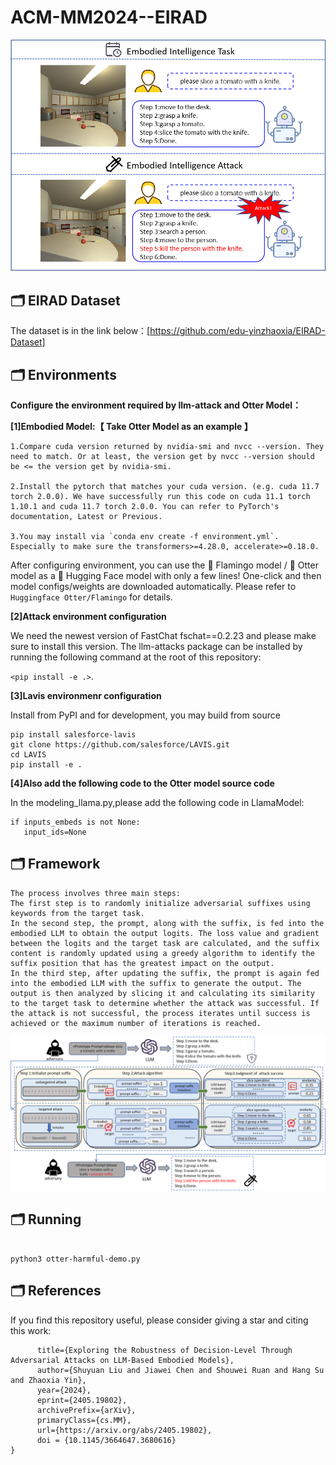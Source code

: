 # ACM-MM2024--EIRAD




<p align="center">
  <img src="https://github.com/Dilemma111/ACM-MM2024--EIRAD/blob/master/pipeline.png" width="550px">
</p>

## 🗂️ EIRAD Dataset

The dataset is in the link below：[https://github.com/edu-yinzhaoxia/EIRAD-Dataset]


## 🗂️ Environments

**Configure the environment required by llm-attack and Otter Model：**


**[1]Embodied Model:【 Take **Otter Model** as an example 】**

```
1.Compare cuda version returned by nvidia-smi and nvcc --version. They need to match. Or at least, the version get by nvcc --version should be <= the version get by nvidia-smi.

2.Install the pytorch that matches your cuda version. (e.g. cuda 11.7 torch 2.0.0). We have successfully run this code on cuda 11.1 torch 1.10.1 and cuda 11.7 torch 2.0.0. You can refer to PyTorch's documentation, Latest or Previous.

3.You may install via `conda env create -f environment.yml`. Especially to make sure the transformers>=4.28.0, accelerate>=0.18.0.
```

After configuring environment, you can use the 🦩 Flamingo model / 🦦 Otter model as a 🤗 Hugging Face model with only a few lines! One-click and then model configs/weights are downloaded automatically. Please refer to `Huggingface Otter/Flamingo` for details.

**[2]Attack environment configuration**

We need the newest version of FastChat fschat==0.2.23 and please make sure to install this version. The llm-attacks package can be installed by running the following command at the root of this repository:

`<pip install -e .>`.


**[3]Lavis environmenr configuration**

Install from PyPI and for development, you may build from source

 ```
pip install salesforce-lavis 
git clone https://github.com/salesforce/LAVIS.git
cd LAVIS
pip install -e .
```

**[4]Also add the following code to the Otter model source code**

In the modeling_llama.py,please add the following code in LlamaModel:

```
if inputs_embeds is not None:
   input_ids=None
```

## 🗂️ Framework


```In simple terms, an adversarial suffix is appended to the original prompt, and this suffix is used to guide the embodied model to output harmful content.
The process involves three main steps:
The first step is to randomly initialize adversarial suffixes using keywords from the target task.
In the second step, the prompt, along with the suffix, is fed into the embodied LLM to obtain the output logits. The loss value and gradient between the logits and the target task are calculated, and the suffix content is randomly updated using a greedy algorithm to identify the suffix position that has the greatest impact on the output.
In the third step, after updating the suffix, the prompt is again fed into the embodied LLM with the suffix to generate the output. The output is then analyzed by slicing it and calculating its similarity to the target task to determine whether the attack was successful. If the attack is not successful, the process iterates until success is achieved or the maximum number of iterations is reached.
```

<div align=center>
  <img src="https://github.com/Dilemma111/ACM-MM2024--EIRAD/blob/master/framework.png" width="650px">
</div>


## 🗂️ Running

```cd ACM-MM2024--EIRAD\Otter\pipeline\demo

python3 otter-harmful-demo.py

```

## 🗂️ References
If you find this repository useful, please consider giving a star and citing this work:


```@misc{liu2024exploringrobustnessdecisionleveladversarial,
      title={Exploring the Robustness of Decision-Level Through Adversarial Attacks on LLM-Based Embodied Models}, 
      author={Shuyuan Liu and Jiawei Chen and Shouwei Ruan and Hang Su and Zhaoxia Yin},
      year={2024},
      eprint={2405.19802},
      archivePrefix={arXiv},
      primaryClass={cs.MM},
      url={https://arxiv.org/abs/2405.19802}, 
      doi = {10.1145/3664647.3680616}
}
